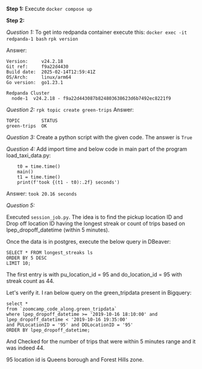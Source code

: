 __Step 1:__ Execute `docker compose up`

__Step 2:__ 

_Question 1:_ To get into redpanda container execute this:
`docker exec -it redpanda-1 bash` 
`rpk version`

Answer: 
```
Version:     v24.2.18
Git ref:     f9a22d4430
Build date:  2025-02-14T12:59:41Z
OS/Arch:     linux/arm64
Go version:  go1.23.1

Redpanda Cluster
  node-1  v24.2.18 - f9a22d443087b824803638623d6b7492ec8221f9
```


_Question 2:_ 
`rpk topic create green-trips`
Answer:
````
TOPIC        STATUS
green-trips  OK
````


_Question 3:_
Create a python script with the given code. The answer is `True`

_Question 4:_
Add import time and below code in main part of the program load_taxi_data.py:

```
    t0 = time.time()
    main()
    t1 = time.time()
    print(f'took {(t1 - t0):.2f} seconds')
```

Answer: `took 20.16 seconds`

_Question 5:_

Executed `session_job.py`. The idea is to find the pickup location ID and Drop off location ID having the longest streak or count of trips based on lpep_dropoff_datetime (within 5 minutes).

Once the data is in postgres, execute the below query in DBeaver:
````
SELECT * FROM longest_streaks ls 
ORDER BY 5 DESC
LIMIT 10;
````

The first entry is with pu_location_id = 95 and do_location_id = 95 with streak count as 44.

Let's verify it. 
I ran below query on the green_tripdata present in Bigquery:
````
select *
from `zoomcamp_code_along.green_tripdata`
where lpep_dropoff_datetime >= '2019-10-16 18:10:00' and lpep_dropoff_datetime < '2019-10-16 19:35:00'
and PULocationID = '95' and DOLocationID = '95'
ORDER BY lpep_dropoff_datetime;
````
And Checked for the number of trips that were within 5 minutes range and it was indeed 44.

95 location id is Queens borough and Forest Hills zone.



